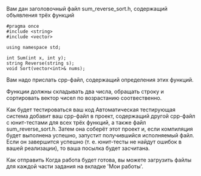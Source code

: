 Вам дан заголовочный файл sum_reverse_sort.h, содержащий объявления трёх функций

	#pragma once
	#include <string>
	#include <vector>

	using namespace std;

	int Sum(int x, int y);
	string Reverse(string s);
	void Sort(vector<int>& nums);

Вам надо прислать cpp-файл, содержащий определения этих функций.

Функции должны складывать два числа, обращать строку и сортировать вектор чисел по возрастанию соотвественно.

Как будет тестироваться ваш код
Автоматическая тестирующая система добавит ваш cpp-файл в проект, содержащий другой cpp-файл с юнит-тестами для всех трёх функций, 
а также файл sum_reverse_sort.h. Затем она соберёт этот проект и, если компиляция будет выполнена успешно, запустит получившийся исполняемый файл. 
Если он завершится успешно (т. е. юнит-тесты не найдут ошибок в вашей реализации), то ваша посылка будет засчитана.

Как отправить
Когда работа будет готова, вы можете загрузить файлы для каждой части задания на вкладке 'Мои работы'.